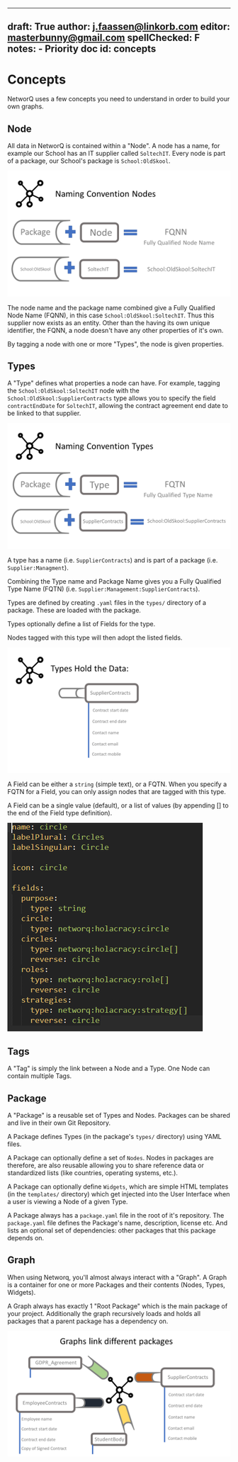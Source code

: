 
---
draft: True
author: j.faassen@linkorb.com
editor: masterbunny@gmail.com
spellChecked: F
notes:  - Priority doc
id: concepts
---

# Concepts

NetworQ uses a few concepts you need to understand in order to build your own graphs.

## Node

All data in NetworQ is contained within a "Node". A node has a name, for example our School has an IT supplier called `SoltechIT`. Every node is part of a package, our School's package is `School:OldSkool`. 

![Node Naming](/images/ConceptsSlide2.PNG) 

The node name and the package name combined give a Fully Qualified Node Name (FQNN), in this case `School:OldSkool:SoltechIT`. Thus this supplier now exists as an entity. Other than the having its own unique identifier, the FQNN, a node doesn't have any other properties of it's own. 

By tagging a node with one or more "Types", the node is given properties. 

## Types

A "Type" defines what properties a node can have. For example, tagging the `School:OldSkool:SoltechIT` node with the `School:OldSkool:SupplierContracts` type allows you to specify the field `contractEndDate` for `SoltechIT`, allowing the contract agreement end date to be linked to that supplier.

![Type Naming](/images/ConceptsSlide3.PNG) 

A type has a name (i.e. `SupplierContracts`) and is part of a package (i.e. `Supplier:Managment`). <!-- This is where my confusion is creeping in - I have skipped from the package School:OldSkool to an - as yet unmentioned Supplier:Managment (which I think is completely valid (in terms of usage), but is a package dependency- as yet unmentioned!!!???) ---> 

Combining the Type name and Package Name gives you a Fully Qualified Type Name (FQTN) (i.e. `Supplier:Management:SupplierContracts`).

Types are defined by creating `.yaml` files in the `types/` directory of a package. These are loaded with the package.

Types optionally define a list of Fields for the type. <!-- Types can also be objects held within the database - yes?--->

Nodes tagged with this type will then adopt the listed fields.

![Graphs link Packages](/images/ConceptsSlide4.PNG) 

A Field can be either a `string` (simple text), or a FQTN. When you specify a FQTN for a Field, you
can only assign nodes that are tagged with this type.

A Field can be a single value (default), or a list of values (by appending [] to the end of the Field type definition).

![Fields with single and multiple values](/images/TypesFields.PNG) 

## Tags

A "Tag" is simply the link between a Node and a Type. One Node can contain multiple Tags.

## Package

A "Package" is a reusable set of Types and Nodes. Packages can be shared and live in their own Git Repository.

A Package defines Types (in the package's `types/` directory) using YAML files.

A Package can optionally define a set of `Nodes`. Nodes in packages are therefore, are also reusable allowing you to share reference data or standardized lists (like countries, operating systems, etc.).

A Package can optionally define `Widgets`, which are simple HTML templates (in the `templates/` directory) which get injected into the User Interface when a user is viewing a Node of a given Type.

A Package always has a `package.yaml` file in the root of it's repository. The `package.yaml` file defines the Package's name, description, license etc. And lists an optional set
of dependencies: other packages that this package depends on.

## Graph

When using Networq, you'll almost always interact with a "Graph". A Graph is a container for one or more Packages and their contents (Nodes, Types, Widgets).

A Graph always has exactly 1 "Root Package" which is the main package of your project. Additionally the graph recursively loads and holds all packages that a parent package has a dependency on.

![Graphs link Packages](/images/ConceptsSlide5.PNG) 